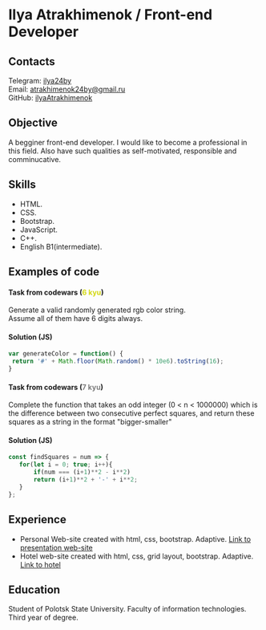 # Ilya Atrakhimenok / Front-end Developer
## Contacts
Telegram: [ilya24by](https://web.telegram.org/#/im?p=@ilya24by)  
Email: atrakhimenok24by@gmail.ru  
GitHub: [ilyaAtrakhimenok](https://github.com/ilyaAtrakhimenok)  
## Objective
A begginer front-end developer. I would like to become a professional in this field.
Also have such qualities as self-motivated, responsible and comminucative.
## Skills
* HTML.
* CSS.
* Bootstrap.
* JavaScript.
* C++.
* English  B1(intermediate).
## Examples of code 
#### Task from codewars (<font color="#D3D813">6 kyu</font>)
Generate a valid randomly generated rgb color string.</br> Assume all of them have 6 digits always.
#### Solution (JS)
```javascript
var generateColor = function() {
 return '#' + Math.floor(Math.random() * 10e6).toString(16);
}
```
#### Task from codewars (<font color="#7D7D7D">7 kyu</font>)
Complete the function that takes an odd integer (0 < n < 1000000) which is the difference between two consecutive perfect squares, and return these squares as a string in the format "bigger-smaller"
#### Solution (JS)
```javascript
const findSquares = num => {
   for(let i = 0; true; i++){
       if(num === (i+1)**2 - i**2)
       return (i+1)**2 + '-' + i**2;
   }
};
```
## Experience
* Personal Web-site created with html, css, bootstrap. Adaptive. 
[Link to presentation web-site](https://atrakhimenok.netlify.app)
* Hotel web-site created with html, css, grid layout, bootstrap. Adaptive.
[Link to hotel](https://hotelgiant.netlify.app)
## Education
Student of Polotsk State University. Faculty of information technologies. Third year of degree. 










